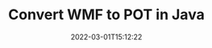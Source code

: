 ---
############################# Static ############################
layout: "auto-gen-conversion"
date: 2022-03-01T15:12:22
draft: false
otherformats: bmp dcm emf emz gif ico jp2 jpeg jpg png pps ppsx ppt pptx psb psd svg svgz tga tif tiff webp wmf wmz
breadcrumb: WMF to POT in Java

############################# Head ############################
head_title: "Convert WMF to POT in Java"
head_description: "WMF to POT conversion in Java with a few lines of code. Convert over 160 file formats using the GroupDocs Document Conversion API for Java."

############################# Header ############################
title: "Convert WMF to POT in Java"
description: "WMF to POT conversion with a few lines of Java code"
bg_image: "https://cms.admin.containerize.com/templates/aspose/App_Themes/V3/images/bg/header1.png"
bg_overlay: false
button:
    enable: true

############################# SubMenu ############################
submenu:
    enable: true

    left:
        img_alt: "GroupDocs.Conversion for Java"
        image: "https://cms.admin.containerize.com/templates/groupdocs/images/product-logos/90x90-noborder/groupdocs-conversion-java.png"
        product: "GroupDocs.Conversion"
        platform: "Java"

    

############################# About ############################
about:
    enable: true
    title: "About GroupDocs.Conversion for Java API"
    content: |
        [GroupDocs.Conversion for Java](https://products.groupdocs.com/conversion/java/) is an advanced file format conversion API for converting between popular image and document formats such as Microsoft Office, OpenDocument, PDF, HTML, email, CAD. and much more with just a few lines of code. The native API automatically detects the formats of the original documents and offers many options for customizing the converted documents. Along with the function of extracting information from a document, it also supports caching of the conversion results to the local disk by default. However, any type of cache storage can be supported by implementing the appropriate interfaces - Amazon S3, Dropbox, Google Drive, Windows Azure, Reddis, or any others.
    

overview:
    enable: true
    content: |
        Convert your WMF files to POT files in Java. It only takes a couple of lines of Java code on any platform of your choice, such as Windows, Linux, macOS.
        You can try converting WMF to POT for free and evaluate the quality of the conversion results.
        Along with simple file conversion scripts, you can try more sophisticated options for loading the WMF source file and storing the POT output.
        
        For example, for the source file WMF, you can use the following upload options:

        * automatic detection of the file format;
        * specify a password for protected files (if the file format supports it);
        * replace missing fonts to preserve the appearance of the document.

        There are also advanced conversion options for the POT file:

        * convert a specific page of a document or a range of pages;
        * add a watermark to the converted POT.

        Once the conversion is complete, you can save the POT file to your local file path or to any third party storage such as FTP, Amazon S3, Google Drive, Dropbox etc.
        Please note - to convert WMF to POT, you do not need to install any additional software, such as MS Office, Open Office, Adobe Acrobat Reader etc. 


############################# Steps ############################
steps:
    enable: true
    title_left: "Steps to Convert WMF to POT in Java"
    content_left: |
        [GroupDocs.Conversion](https://products.groupdocs.com/conversion/java/) allows developers to easily convert a WMF file to POT with a few lines of code.

        * Create a new instance of the Converter class and upload the file WMF with the full path
        * Set ConvertOptions for document type to POT.
        * Call the convert() method and pass the document name (full path) and format (POT) as a parameter
        
    title_right: "System Requirements"
    content_right: |
        Basic conversion using GroupDocs.Conversion for the Java API can be done with just a few lines of code. Our APIs are supported on all major platforms and operating systems. Before executing the code below, make sure you have the following prerequisites installed on your system.

        * Operating systems: Microsoft Windows, Linux, MacOS
        * Development environment: NetBeans, Intellij IDEA, Eclipse, etc.
        * Java runtime: J2SE 6.0 and above
        * Get the latest GroupDocs.Conversion for Java from [Maven](https://repository.groupdocs.com/webapp/#/artifacts/browse/tree/General/repo/com/groupdocs/groupdocs-conversion)
        
    code: |
        ```java
        // Load source file WMF for conversion
        Converter converter = new Converter("input.wmf");
        // Prepare conversion options for target format POT
        ConvertOptions convertOptions = new FileType().fromExtension("pot").getConvertOptions();
        // Convert to POT format
        converter.convert("output.pot", convertOptions);
        
        ```
        
demos:
    enable: true
    title: "WMF to POT Live Demo"
    content: |
       Convert WMF to POT now by visiting the [GroupDocs.Conversion App](https://products.groupdocs.app/conversion/family) website. The free demo has the following benefits
       

more_formats:
    enable: true
    title: "Other supported WMF conversions in Java"
    content: "You can also convert WMF to many other file formats. Please see the list below."
       
       
back_to_top:
    enable: true
---